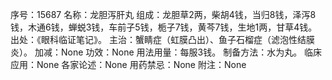 序号：15687
名称：龙胆泻肝丸
组成：龙胆草2两，柴胡4钱，当归8钱，泽泻8钱，木通6钱，蝉蜕3钱，车前子5钱，栀子7钱，黄芩7钱，生地1两，甘草4钱。
出处：《眼科临证笔记》。
主治：蟹睛症（虹膜凸出）、鱼子石榴症（滤泡性结膜炎）。
加减：None
功效：None
用法用量：每服3钱。
制备方法：水为丸。
临床应用：None
各家论述：None
用药禁忌：None
附注：None

